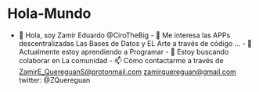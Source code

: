 # Hola-Mundo
- 👋 Hola, soy Zamir Eduardo @CiroTheBig - 👀 Me interesa las APPs descentralizadas Las Bases de Datos y EL Arte a través de código  ... - 🌱 Actualmente estoy aprendiendo a Programar  - 💞️ Estoy buscando colaborar en La comunidad - 📫 Cómo contactarme a través de ZamirE_QuereguanS@protonmail.com zamirquereguan@gmail.com twitter: @ZQuereguan
